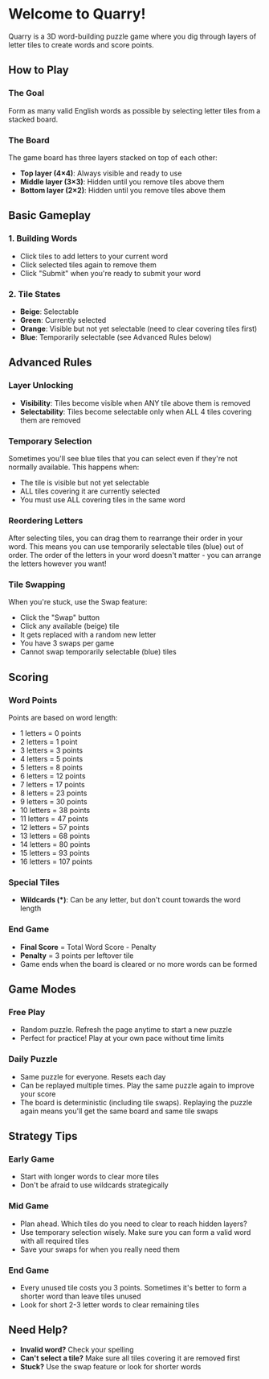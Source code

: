 
# Welcome to Quarry!

Quarry is a 3D word-building puzzle game where you dig through layers of letter tiles to create words and score points.

## How to Play

### The Goal

Form as many valid English words as possible by selecting letter tiles from a stacked board.

### The Board

The game board has three layers stacked on top of each other:

- **Top layer (4×4)**: Always visible and ready to use
- **Middle layer (3×3)**: Hidden until you remove tiles above them
- **Bottom layer (2×2)**: Hidden until you remove tiles above them

## Basic Gameplay

### 1. Building Words

- Click tiles to add letters to your current word
- Click selected tiles again to remove them
- Click "Submit" when you're ready to submit your word

### 2. Tile States

- **Beige**: Selectable
- **Green**: Currently selected
- **Orange**: Visible but not yet selectable (need to clear covering tiles first)
- **Blue**: Temporarily selectable (see Advanced Rules below)

## Advanced Rules

### Layer Unlocking

- **Visibility**: Tiles become visible when ANY tile above them is removed
- **Selectability**: Tiles become selectable only when ALL 4 tiles covering them are removed

### Temporary Selection

Sometimes you'll see blue tiles that you can select even if they're not normally available. This happens when:

- The tile is visible but not yet selectable
- ALL tiles covering it are currently selected
- You must use ALL covering tiles in the same word

### Reordering Letters

After selecting tiles, you can drag them to rearrange their order in your word. This means you can use temporarily selectable tiles (blue) out of order. The order of the letters in your word doesn't matter - you can arrange the letters however you want!

### Tile Swapping

When you're stuck, use the Swap feature:

- Click the "Swap" button
- Click any available (beige) tile
- It gets replaced with a random new letter
- You have 3 swaps per game
- Cannot swap temporarily selectable (blue) tiles

## Scoring

### Word Points

Points are based on word length:

- 1 letters = 0 points
- 2 letters = 1 point
- 3 letters = 3 points
- 4 letters = 5 points
- 5 letters = 8 points
- 6 letters = 12 points
- 7 letters = 17 points
- 8 letters = 23 points
- 9 letters = 30 points
- 10 letters = 38 points
- 11 letters = 47 points
- 12 letters = 57 points
- 13 letters = 68 points
- 14 letters = 80 points
- 15 letters = 93 points
- 16 letters = 107 points

### Special Tiles

- **Wildcards (*)**: Can be any letter, but don't count towards the word length

### End Game

- **Final Score** = Total Word Score - Penalty
- **Penalty** = 3 points per leftover tile
- Game ends when the board is cleared or no more words can be formed

## Game Modes

### Free Play

- Random puzzle. Refresh the page anytime to start a new puzzle
- Perfect for practice! Play at your own pace without time limits

### Daily Puzzle

- Same puzzle for everyone. Resets each day
- Can be replayed multiple times. Play the same puzzle again to improve your score
- The board is deterministic (including tile swaps). Replaying the puzzle again means you'll get the same board and same tile swaps

## Strategy Tips

### Early Game

- Start with longer words to clear more tiles
- Don't be afraid to use wildcards strategically

### Mid Game

- Plan ahead. Which tiles do you need to clear to reach hidden layers?
- Use temporary selection wisely. Make sure you can form a valid word with all required tiles
- Save your swaps for when you really need them

### End Game

- Every unused tile costs you 3 points. Sometimes it's better to form a shorter word than leave tiles unused
- Look for short 2-3 letter words to clear remaining tiles

## Need Help?

- **Invalid word?** Check your spelling
- **Can't select a tile?** Make sure all tiles covering it are removed first
- **Stuck?** Use the swap feature or look for shorter words

